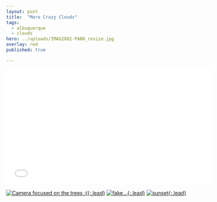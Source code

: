 ```yaml
---
layout: post
title:  "More Crazy Clouds"
tags:
  - albuquerque
  - clouds
hero: ../uploads/IMAG2082-PANO_resize.jpg
overlay: red
published: true

---
```


<iframe width="560" height="315" src="../uploads/ZOE_0023-1DE6AC64-26344298.mp4" frameborder="0">Rainstorm in NM</iframe>


[![Camera focused on the trees :(](../uploads/IMAG2082-PANO_resize.jpg){:.lead}](../uploads/IMAG2082-PANO.jpg)
[![fake...](../uploads/IMAG2022_resize.jpg){:.lead}](../uploads/IMAG2022.jpg)
[![sunset](../uploads/IMAG1780_resize.jpg){:.lead}](../uploads/IMAG1780.jpg)